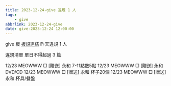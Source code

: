 ```yaml
---
title: 2023-12-24-give 違規 1 人
tags:
    - give
abbrlink: 2023-12-24-give
date: give-2023-12-24 12:00:00
---
```

give 板 [板規連結](https://www.ptt.cc/bbs/give/M.1612495900.A.C32.html)
昨天違規 1 人
<!-- more -->

違規清單
單日不得超過 3 篇

12/23 MEOWWW □ [贈送] 永和 7-11點數5點
12/23 MEOWWW □ [贈送] 永和 DVD/CD
12/23 MEOWWW □ [贈送] 永和 杯子20個
12/23 MEOWWW □ [贈送] 永和 杯具/餐盤